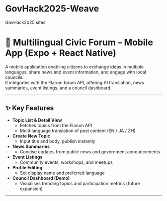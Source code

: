 # GovHack2025-Weave
GovHack2025 sites
# 📱 Multilingual Civic Forum – Mobile App (Expo + React Native)

A mobile application enabling citizens to exchange ideas in multiple languages, share news and event information, and engage with local councils.  
It integrates with the Flarum forum API, offering AI translation, news summaries, event listings, and a council dashboard.

---

## ✨ Key Features

- **Topic List & Detail View**  
  - Fetches topics from the Flarum API  
  - Multi‑language translation of post content (EN / JA / ZH)
- **Create New Topic**  
  - Input title and body, publish instantly
- **News Summaries**  
  - Concise updates from public news and government announcements
- **Event Listings**  
  - Community events, workshops, and meetups
- **Profile Editing**  
  - Set display name and preferred language
- **Council Dashboard (Demo)**  
  - Visualises trending topics and participation metrics (future expansion)

---

